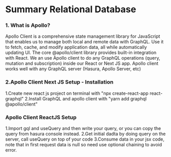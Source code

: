# Summary Relational Database

### 1. What is Apollo?
Apollo Client is a comprehensive state management library for JavaScript that enables us to manage both local and remote data with GraphQL. Use it to fetch, cache, and modify application data, all while automatically updating UI. The core @apollo/client library provides built-in integration with React. We an use Apollo client to do any GraphQL operations (query, mutation and subscription) inside our React or Next JS app. Apollo client works well with any GraphQL server (Hasura, Apollo Server, etc)

### 2.Apollo Client Next JS Setup - Installation
1.Create new react js project on terminal with "npx create-react-app react-graphql"
2.Install GraphQL and apollo client with "yarn add graphql @apollo/client"

### Apollo Client ReactJS Setup
1.Import gql and useQuery and then write your query, or you can copy the query from hasura console instead.
2.Get initial dadta by doing query on the server, call useQuery on top of your code
3.Consume data in your jsx code, note that in first request data is null so need use optional chaining to avoid error.

